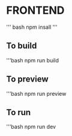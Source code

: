 #  FRONTEND

''' bash
npm insall
'''

## To build
'''bash
npm run build

## To preview
'''bash
npm run preview

## To run 
'''bash
npm run dev

